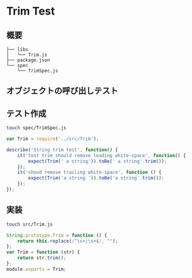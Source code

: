 # Trim Test

## 概要

```text
├── libs
│   └── Trim.js
├── package.json
└── spec
    └── TrimSpec.js
```

## オブジェクトの呼び出しテスト

## テスト作成

```bash
touch spec/TrimSpec.js
```

```javascript
var Trim = require('../src/Trim');

describe('String trim test', function() {
    it('test trim should remove leading white-space', function() {
        expect(Trim(' a string')).toBe(' a string'.trim());
    });
    it('shoud remove trailing white-space', function () {
        expect(Trim('a string ')).toBe('a string'.trim());
    });
});
```

## 実装

```bash
touch src/Trim.js
```

```javascript
String.prototype.Trim = function () {
    return this.replace(/^\s+|\s+$/, "");
};
var Trim = function (str) {
    return str.trim();
};
module.exports = Trim;
```